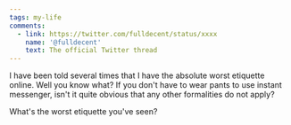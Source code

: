 ```yaml
---
tags: my-life
comments:
  - link: https://twitter.com/fulldecent/status/xxxx
    name: '@fulldecent'
    text: The official Twitter thread
---
```


I have been told several times that I have the absolute worst etiquette online. Well you know what? If you don't have to wear pants to use instant messenger, isn't it quite obvious that any other formalities do not apply?

What's the worst etiquette you've seen?